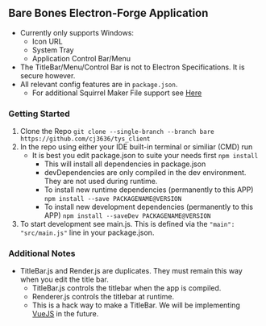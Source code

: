 ## Bare Bones Electron-Forge Application

* Currently only supports Windows: 
    * Icon URL
    * System Tray
    * Application Control Bar/Menu
* The TitleBar/Menu/Control Bar is not to Electron Specifications. It is secure however.
* All relevant config features are in `package.json`.
    * For additional Squirrel Maker File support see [Here]

### Getting Started
1. Clone the Repo
    `git clone --single-branch --branch bare https://github.com/cj3636/tys_client`
2. In the repo using either your IDE built-in terminal or similiar (CMD) run
    * It is best you edit package.json to suite your needs first
    `npm install`
        * This will install all dependencies in package.json
        * devDependencies are only compiled in the dev environment. They are not used during runtime.
        * To install new runtime dependencies (permanently to this APP)
            `npm install --save PACKAGENAME@VERSION`
        * To install new development dependencies (permanently to this APP)
            `npm install --saveDev PACKAGENAME@VERSION`
3. To start development see main.js. This is defined via the `"main": "src/main.js"` line in your package.json.
### Additional Notes          
* TitleBar.js and Render.js are duplicates. They must remain this way when you edit the title bar.
    * TitleBar.js controls the titlebar when the app is compiled.
    * Renderer.js controls the titlebar at runtime.
    * This is a hack way to make a TitleBar. We will be implementing [VueJS] in the future.

[Here]: https://js.electronforge.io/maker/squirrel/interfaces/makersquirrelconfig

[VueJS]: https://vuejs.org/v2/guide/

